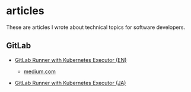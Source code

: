 # articles

These are articles I wrote about technical topics for software developers.

## GitLab

- [GitLab Runner with Kubernetes Executor (EN)](gitlab/kubernetes-executor/gitlab-kubernetes.md)

  - [medium.com](https://medium.com/@hirokistring/using-gitlab-runner-with-kubernetes-executor-is-the-simplest-way-to-use-kubectl-or-helm-on-gitlab-369ea46a3719)

- [GitLab Runner with Kubernetes Executor (JA)](gitlab/kubernetes-executor/gitlab-kubernetes-ja.md)
